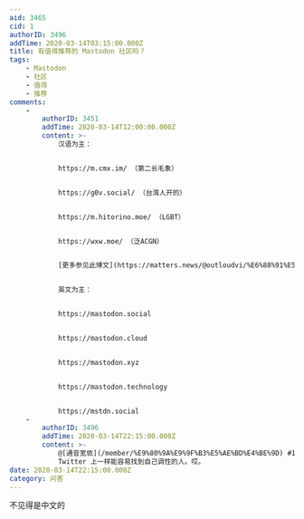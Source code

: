 ```yaml
---
aid: 3465
cid: 1
authorID: 3496
addTime: 2020-03-14T03:15:00.000Z
title: 有值得推荐的 Mastodon 社区吗？
tags:
    - Mastodon
    - 社区
    - 值得
    - 推荐
comments:
    -
        authorID: 3451
        addTime: 2020-03-14T12:00:00.000Z
        content: >-
            汉语为主：


            https://m.cmx.im/ （第二长毛象）


            https://g0v.social/ （台湾人开的）


            https://m.hitorino.moe/ （LGBT）


            https://wxw.moe/ （泛ACGN）


            [更多参见此博文](https://matters.news/@outloudvi/%E6%88%91%E5%9C%A8-mastodon-%E7%9A%84%E8%BF%99%E4%B8%A4%E5%B9%B4-zdpuApfHcXYcvrg2epQSpCq7zA8ZnUyoXgdvWz9ZSaVLyh9Ln)


            英文为主：


            https://mastodon.social


            https://mastodon.cloud


            https://mastodon.xyz


            https://mastodon.technology


            https://mstdn.social
    -
        authorID: 3496
        addTime: 2020-03-14T22:15:00.000Z
        content: >-
            @[通音宽依](/member/%E9%80%9A%E9%9F%B3%E5%AE%BD%E4%BE%9D) #1 用了一下，不像在
            Twitter 上一样能容易找到自己调性的人。哎。
date: 2020-03-14T22:15:00.000Z
category: 问答
---
```


不见得是中文的

